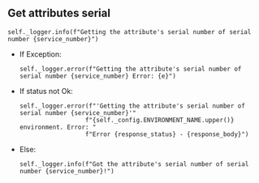 ## Get attributes serial
```
self._logger.info(f"Getting the attribute's serial number of serial number {service_number}")
```
* If Exception:
  ```
  self._logger.error(f"Getting the attribute's serial number of serial number {service_number} Error: {e}")
  ```
* If status not Ok:
  ```
  self._logger.error(f"'Getting the attribute's serial number of serial number {service_number}'"
                    f"{self._config.ENVIRONMENT_NAME.upper()} environment. Error: "
                    f"Error {response_status} - {response_body}")
  ```
* Else:
  ```
  self._logger.info(f"Got the attribute's serial number of serial number {service_number}!")
  ```